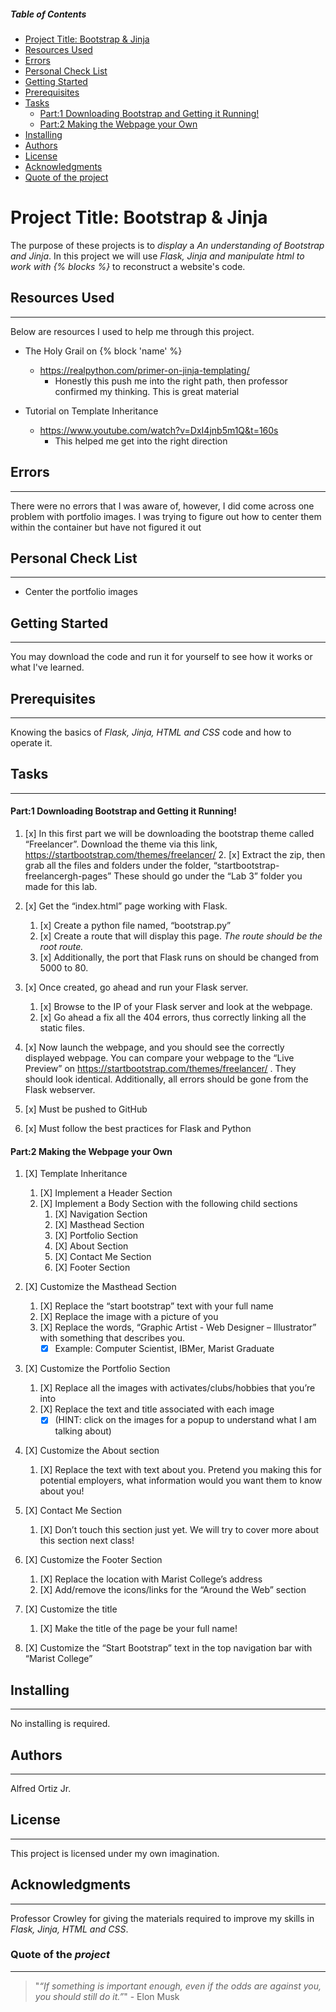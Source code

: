 
<!-- Table of contents for people navigate quicker
*Issues exist with the spacing within the ID call '%20' is not working properly and will not link to topics unable to resolve-->
##### Table of Contents
- [Project Title: Bootstrap & Jinja](#project-title-bootstrap--jinja)
- [Resources Used](#Resources-Used)
- [Errors](#Errors)
- [Personal Check List](#Personal-Check-List)
- [Getting Started](#Getting-Started)
- [Prerequisites](#Prerequisites)
- [Tasks](#Tasks)
    * [Part:1 Downloading Bootstrap and Getting it Running!](#part1-downloading-bootstrap-and-getting-it-running)
    * [Part:2 Making the Webpage your Own](#part2-making-the-webpage-your-own)
- [Installing](#Installing)
- [Authors](#Authors)
- [License](#License)
- [Acknowledgments](#Acknowledgments)
- [Quote of the project](#Quote-of-the-project)

<!--The project name for this assignment-->
# Project Title: Bootstrap & Jinja

The purpose of these projects is to *display* a *An understanding of Bootstrap and Jinja*. In this project we will use *Flask, Jinja and manipulate  html to work with {% blocks %}* to reconstruct a website's code.
<!--Resources I used to research and help me conceptually-->
## Resources Used
----
Below are resources I used to help me through this project.

* The Holy Grail on {% block 'name' %}
    * https://realpython.com/primer-on-jinja-templating/
        * Honestly this push me into the right path, then professor confirmed my thinking. This is great material

* Tutorial on Template Inheritance
    * https://www.youtube.com/watch?v=DxI4jnb5m1Q&t=160s
        * This helped me get into the right direction

<!--List of Erros I'm facing-->
## Errors
----

 There were no errors that I was aware of, however, I did come across one problem with portfolio images. I was trying to figure out how to center them within the container but have not figured it out
<!--Things that I want to add to the project-->
## Personal Check List
----

* Center the portfolio images
<!--To explain how to start-->
## Getting Started
---- 

You may download the code and run it for yourself to see how it works or what I've learned.
<!--The knowledge required before moving on-->
## Prerequisites
----

Knowing the basics of *Flask, Jinja, HTML and CSS* code and how to operate it.
<!--List of Tasks-->
## Tasks
---
<!--Tasks for Project:1-->
#### Part:1 Downloading Bootstrap and Getting it Running!

1. [x] In this first part we will be downloading the bootstrap theme called “Freelancer”. Download the theme via this link, https://startbootstrap.com/themes/freelancer/
    2. [x] Extract the zip, then grab all the files and folders under the folder, “startbootstrap-freelancergh-pages” These should go under the “Lab 3” folder you made for this lab.
    
2. [x] Get the “index.html” page working with Flask. 
    1. [x] Create a python file named, “bootstrap.py”
    2. [x] Create a route that will display this page. *The route should be the root route.* 
    3. [x] Additionally, the port that Flask runs on should be changed from 5000 to 80. 

3. [x] Once created, go ahead and run your Flask server. 
    1. [x] Browse to the IP of your Flask server and look at the webpage. 
    2. [x] Go ahead a fix all the 404 errors, thus correctly linking all the static files. 
   
4. [x] Now launch the webpage, and you should see the correctly displayed webpage. You can compare your webpage to the “Live Preview” on https://startbootstrap.com/themes/freelancer/ . They should look identical. Additionally, all errors should be gone from the Flask webserver.
5. [x] Must be pushed to GitHub
6. [x] Must follow the best practices for Flask and Python
<!--Tasks for Project:2-->
#### Part:2 Making the Webpage your Own

1. [X] Template Inheritance
    1. [X] Implement a Header Section
    2. [X] Implement a Body Section with the following child sections
        1. [X] Navigation Section
        2. [X] Masthead Section
        3. [X] Portfolio Section
        4. [X] About Section
        5. [X] Contact Me Section
        6. [X] Footer Section

2. [X] Customize the Masthead Section
    1. [X] Replace the “start bootstrap” text with your full name
    2. [X] Replace the image with a picture of you
    3. [X] Replace the words, “Graphic Artist - Web Designer – Illustrator” with something that describes you.
        * [X] Example: Computer Scientist, IBMer, Marist Graduate

3. [X] Customize the Portfolio Section
    1. [X] Replace all the images with activates/clubs/hobbies that you’re into
    2. [X] Replace the text and title associated with each image 
        * [X] (HINT: click on the images for a popup to understand what I am talking about)

4. [X] Customize the About section
    1. [X] Replace the text with text about you. Pretend you making this for potential employers, what information would you want them to know about you!

5. [X] Contact Me Section
    1. [X] Don’t touch this section just yet. We will try to cover more about this section next class!

6. [X] Customize the Footer Section
    1. [X] Replace the location with Marist College’s address
    2. [X] Add/remove the icons/links for the “Around the Web” section

7. [X] Customize the title
    1. [X] Make the title of the page be your full name!

8. [X] Customize the “Start Bootstrap” text in the top navigation bar with “Marist College”

<!--Installing Heading (none required)-->
## Installing
---

No installing is required.
<!--Author Heading-->
## Authors
---

Alfred Ortiz Jr. 
<!--Licensing Heading-->
## License
---

This project is licensed under my own imagination. 
<!--Acknowledgements Heading-->
## Acknowledgments
---

Professor Crowley for giving the materials required to improve my skills in *Flask, Jinja, HTML and CSS*.
<!--Quote od the "project" Heading-->
### Quote of the *project*
---
>"*“If something is important enough, even if the odds are against you, you should still do it.”*" - Elon Musk